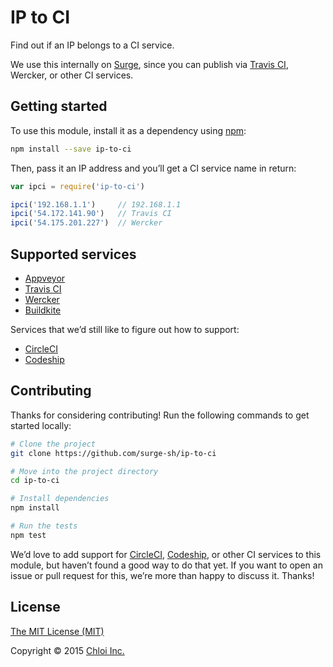 # IP to CI

Find out if an IP belongs to a CI service.

We use this internally on [Surge](https://surge.sh), since you can publish via [Travis CI](https://surge.sh/help/integrating-with-travis-ci), Wercker, or other CI services.

## Getting started

To use this module, install it as a dependency using [npm](https://npmjs.org):

```sh
npm install --save ip-to-ci
```

Then, pass it an IP address and you’ll get a CI service name in return:

```js
var ipci = require('ip-to-ci')

ipci('192.168.1.1')     // 192.168.1.1
ipci('54.172.141.90')   // Travis CI
ipci('54.175.201.227')  // Wercker
```

## Supported services

- [Appveyor](http://www.appveyor.com/)
- [Travis CI](https://travis-ci.org/)
- [Wercker](http://wercker.com/)
- [Buildkite](http://buildkite.com)

Services that we’d still like to figure out how to support:

- [CircleCI](http://circleci.com)
- [Codeship](http://codeship.com)

## Contributing

Thanks for considering contributing! Run the following commands to get started locally:

```sh
# Clone the project
git clone https://github.com/surge-sh/ip-to-ci

# Move into the project directory
cd ip-to-ci

# Install dependencies
npm install

# Run the tests
npm test
```

We’d love to add support for [CircleCI](http://circleci.com), [Codeship](http://codeship.com), or other CI services to this module, but haven’t found a good way to do that yet. If you want to open an issue or pull request for this, we’re more than happy to discuss it. Thanks!

## License

[The MIT License (MIT)](LICENSE.md)

Copyright © 2015 [Chloi Inc.](http://chloi.io)
